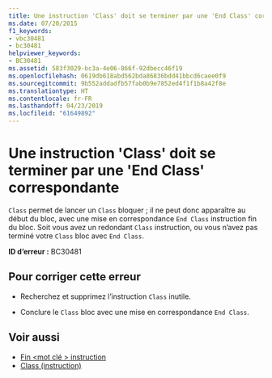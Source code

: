 ```yaml
---
title: Une instruction 'Class' doit se terminer par une 'End Class' correspondante
ms.date: 07/20/2015
f1_keywords:
- vbc30481
- bc30481
helpviewer_keywords:
- BC30481
ms.assetid: 583f3029-bc3a-4e06-866f-92dbecc46f19
ms.openlocfilehash: 0619db618abd562bda86836bdd41bbcd6caee0f9
ms.sourcegitcommit: 9b552addadfb57fab0b9e7852ed4f1f1b8a42f8e
ms.translationtype: HT
ms.contentlocale: fr-FR
ms.lasthandoff: 04/23/2019
ms.locfileid: "61649892"
---
```

# <a name="class-statement-must-end-with-a-matching-end-class"></a>Une instruction 'Class' doit se terminer par une 'End Class' correspondante
`Class` permet de lancer un `Class` bloquer ; il ne peut donc apparaître au début du bloc, avec une mise en correspondance `End Class` instruction fin du bloc. Soit vous avez un redondant `Class` instruction, ou vous n’avez pas terminé votre `Class` bloc avec `End Class`.  
  
 **ID d’erreur :** BC30481  
  
## <a name="to-correct-this-error"></a>Pour corriger cette erreur  
  
- Recherchez et supprimez l’instruction `Class` inutile.  
  
- Conclure le `Class` bloc avec une mise en correspondance `End Class`.  
  
## <a name="see-also"></a>Voir aussi

- [Fin \<mot clé > instruction](../../../visual-basic/language-reference/statements/end-keyword-statement.md)
- [Class (instruction)](../../../visual-basic/language-reference/statements/class-statement.md)
